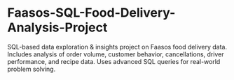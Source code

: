 # Faasos-SQL-Food-Delivery-Analysis-Project
SQL-based data exploration &amp; insights project on Faasos food delivery data. Includes analysis of order volume, customer behavior, cancellations, driver performance, and recipe data. Uses advanced SQL queries for real-world problem solving.
